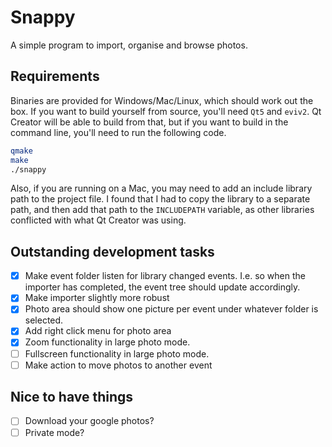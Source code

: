 # Snappy
A simple program to import, organise and browse photos.

## Requirements
Binaries are provided for Windows/Mac/Linux, which should work out the box.
If you want to build yourself from source, you'll need ``Qt5`` and ``eviv2``.
Qt Creator will be able to build from that, but if you want to build in the command line, you'll need to run the following code.

```bash
qmake
make
./snappy
```
Also, if you are running on a Mac, you may need to add an include library path to the project file. I found that I had to copy the library to a separate path, and then add that path to the ``INCLUDEPATH`` variable, as other libraries conflicted with what Qt Creator was using.

## Outstanding development tasks

- [x] Make event folder listen for library changed events. I.e. so when the importer has completed, the event tree should update accordingly.
- [x] Make importer slightly more robust
- [x] Photo area should show one picture per event under whatever folder is selected.
- [x] Add right click menu for photo area
- [x] Zoom functionality in large photo mode.
- [ ] Fullscreen functionality in large photo mode.
- [ ] Make action to move photos to another event

## Nice to have things

- [ ] Download your google photos?
- [ ] Private mode?
